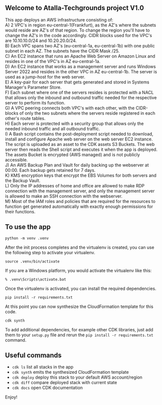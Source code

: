 
## Welcome to Atalla-Techgrounds project V1.0

This app deploys an AWS infrastructure consisting of:  
A) 2 VPC's in region eu-central-1(Frankfurt), as the AZ's where the subnets would reside are AZ's of that region. To change the region you'll have to change the AZ's in the code accordingly. CIDR blocks used for the VPC's are 10.10.10.0/24 and 10.20.20.0/24.  
B) Each VPC spans two AZ's (eu-central-1a, eu-central-1b) with one public subnet in each AZ. The subnets have the CIDR Mask /25.  
C) An EC2 instance that runs an Apache Web Server on Amazon Linux and resides in one of the VPC's in AZ eu-central-1a.  
D) An EC2 instance that works as a management server and runs Windows Server 2022 and resides in the other VPC in AZ eu-central-1b. The server is used as a jump-host for the web server.  
E) A key-pair for each server that gets generated and stored in Systems Manager's Parameter Store.  
F) Each subnet where one of the servers resides is protected with a NACL that allows only the inbound and outbound traffic needed for the respective server to perform its function.  
G) A VPC peering connects both VPC's with each other, with the CIDR-blocks of only the two subnets where the servers reside registered in each other's route tables.  
H) Each server is protected with a security group that allows only the needed inbound traffic and all outbound traffic.  
I) A Bash script contains the post-deployment script needed to download, install and configure Apache web server on the web server EC2 instance. The script is uploaded as an asset to the CDK assets S3 Buckets. The web server then reads the Shell script and executes it when the app is deployed. The assets Bucket is encrypted (AWS managed) and is not publicly accessible.  
J) An AWS Backup Plan and Vault for daily backing up the webserver at 00:00. Each backup gets retained for 7 days.  
K) KMS encryption keys that encrypt the EBS Volumes for both servers and the Backup Vault.  
L) Only the IP addresses of home and office are allowed to make RDP connection with the management server, and only the management server is allowed to make an SSH connection with the webserver.  
M) Most of the IAM roles and policies that are required for the resources to function get generated automatically with exactly enough permissions for their functions.

## To use the app

```
python -m venv .venv
```

After the init process completes and the virtualenv is created, you can use the following
step to activate your virtualenv.

```
source .venv/bin/activate
```

If you are a Windows platform, you would activate the virtualenv like this:

```
% .venv\Scripts\activate.bat
```

Once the virtualenv is activated, you can install the required dependencies.

```
pip install -r requirements.txt
```

At this point you can now synthesize the CloudFormation template for this code.

```
cdk synth
```

To add additional dependencies, for example other CDK libraries, just add
them to your `setup.py` file and rerun the `pip install -r requirements.txt`
command.

## Useful commands

* `cdk ls`          list all stacks in the app
* `cdk synth`       emits the synthesized CloudFormation template
* `cdk deploy`      deploy this stack to your default AWS account/region
* `cdk diff`        compare deployed stack with current state
* `cdk docs`        open CDK documentation

Enjoy!
